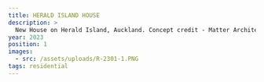 ```yaml
---
title: HERALD ISLAND HOUSE
description: >
  New House on Herald Island, Auckland. Concept credit - Matter Architects
year: 2023
position: 1
images:
  - src: /assets/uploads/R-2301-1.PNG
tags: residential
---
```




